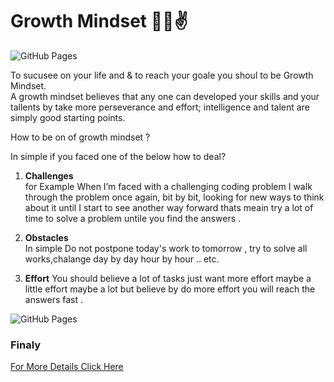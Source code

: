 # Growth Mindset   :muscle::grin::v: 

![GitHub Pages](https://blog.cengage.com/wp-content/uploads/2020/11/blog-growth-mindset-1511130.png)

To sucusee on your life and & to reach your goale you shoul to be Growth Mindset.   
A growth mindset believes that any one can developed your skills  and your tallents by take more perseverance and effort; intelligence and talent are simply good starting points. 


How to be on of growth mindset ? 

In simple if you faced one of the below how to deal? 

1. **Challenges**     
for Example When I’m faced with a challenging coding problem I walk through the problem once again, bit by bit, looking for new ways to think about it until I start to see another way forward thats meain try a lot of time to solve  a problem untile you find the answers . 

2. **Obstacles**   
In simple Do not postpone today's work to tomorrow , try to solve all works,chalange day by day hour by hour .. etc.

3. **Effort**
You should believe a lot of tasks just want more effort maybe a little effort maybe a lot but believe by do more effort you will reach the answers fast . 

![GitHub Pages](https://www.ntaskmanager.com/wp-content/uploads/2019/05/fixed-vs-growth-mindset-blog-header-2.png)

### Finaly 
[For More Details Click Here](https://www.atlassian.com/blog/inside-atlassian/growth-mindset)
